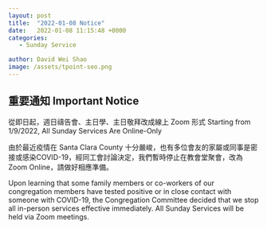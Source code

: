 ```yaml
---
layout: post
title:  "2022-01-08 Notice"
date:   2022-01-08 11:15:48 +0000
categories:
   - Sunday Service

author: David Wei Shao
image: /assets/tpoint-seo.png
---
```



## 重要通知 Important Notice

從即日起，週日禱告會、主日學、主日敬拜改成線上 Zoom 形式
Starting from 1/9/2022, All Sunday Services Are Online-Only

由於最近疫情在 Santa Clara County 十分嚴峻，也有多位會友的家屬或同事是密接或感染COVID-19，經同工會討論決定，我們暫時停止在教會堂聚會，改為 Zoom Online，請做好相應準備。

Upon learning that some family members or co-workers of our congregation members have tested positive or in close contact with someone with COVID-19, the Congregation Committee decided that we stop all in-person services effective immediately. All Sunday Services will be held via Zoom meetings. 
